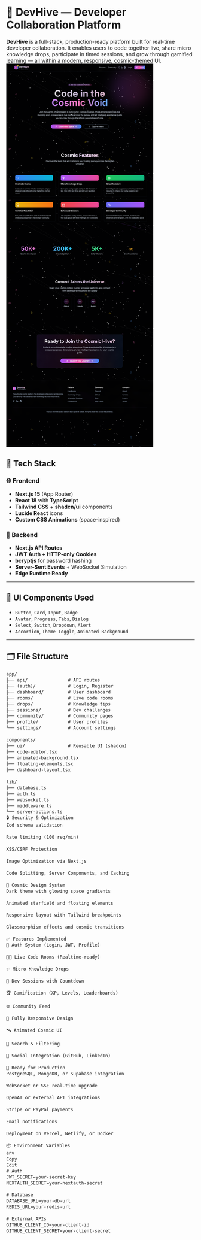# 🐝 DevHive — Developer Collaboration Platform

**DevHive** is a full-stack, production-ready platform built for real-time developer collaboration. It enables users to code together live, share micro knowledge drops, participate in timed sessions, and grow through gamified learning — all within a modern, responsive, cosmic-themed UI.
![image alt](https://raw.githubusercontent.com/birukG09/Developers-hive/5634b6e8f8d3990adff875b9b4f585282951bf77/FireShot%20Capture%20005%20-%20v0%20-%20%5Bpreview-devhive-project-details-kzmqe58sbrylm3o0hdfz.vusercontent.net%5D.png)


## 🚀 Tech Stack

### 🌐 Frontend

- **Next.js 15** (App Router)
- **React 18** with **TypeScript**
- **Tailwind CSS** + **shadcn/ui** components
- **Lucide React** icons
- **Custom CSS Animations** (space-inspired)

### 🧠 Backend

- **Next.js API Routes**
- **JWT Auth + HTTP-only Cookies**
- **bcryptjs** for password hashing
- **Server-Sent Events** + WebSocket Simulation
- **Edge Runtime Ready**

---

## 🎨 UI Components Used

- `Button`, `Card`, `Input`, `Badge`
- `Avatar`, `Progress`, `Tabs`, `Dialog`
- `Select`, `Switch`, `Dropdown`, `Alert`
- `Accordion`, `Theme Toggle`, `Animated Background`

---

## 🗂️ File Structure

```plaintext
app/
├── api/               # API routes
├── (auth)/            # Login, Register
├── dashboard/         # User dashboard
├── rooms/             # Live code rooms
├── drops/             # Knowledge tips
├── sessions/          # Dev challenges
├── community/         # Community pages
├── profile/           # User profiles
└── settings/          # Account settings

components/
├── ui/                # Reusable UI (shadcn)
├── code-editor.tsx
├── animated-background.tsx
├── floating-elements.tsx
├── dashboard-layout.tsx

lib/
├── database.ts
├── auth.ts
├── websocket.ts
├── middleware.ts
└── server-actions.ts
🔒 Security & Optimization
Zod schema validation

Rate limiting (100 req/min)

XSS/CSRF Protection

Image Optimization via Next.js

Code Splitting, Server Components, and Caching

🌌 Cosmic Design System
Dark theme with glowing space gradients

Animated starfield and floating elements

Responsive layout with Tailwind breakpoints

Glassmorphism effects and cosmic transitions

✅ Features Implemented
🔐 Auth System (Login, JWT, Profile)

🧑‍💻 Live Code Rooms (Realtime-ready)

✨ Micro Knowledge Drops

📅 Dev Sessions with Countdown

🏆 Gamification (XP, Levels, Leaderboards)

🌐 Community Feed

📱 Fully Responsive Design

🛰️ Animated Cosmic UI

🔎 Search & Filtering

🔗 Social Integration (GitHub, LinkedIn)

🔧 Ready for Production
PostgreSQL, MongoDB, or Supabase integration

WebSocket or SSE real-time upgrade

OpenAI or external API integrations

Stripe or PayPal payments

Email notifications

Deployment on Vercel, Netlify, or Docker

📦 Environment Variables
env
Copy
Edit
# Auth
JWT_SECRET=your-secret-key
NEXTAUTH_SECRET=your-nextauth-secret

# Database
DATABASE_URL=your-db-url
REDIS_URL=your-redis-url

# External APIs
GITHUB_CLIENT_ID=your-client-id
GITHUB_CLIENT_SECRET=your-client-secret
